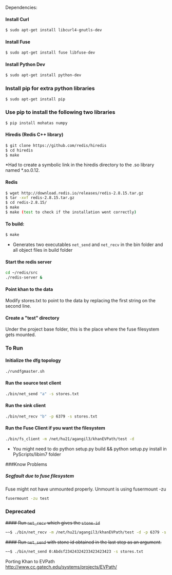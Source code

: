 Dependencies:

#### Install Curl
```sh
$ sudo apt-get install libcurl4-gnutls-dev
```

#### Install Fuse
```sh
$ sudo apt-get install fuse libfuse-dev
```

#### Install Python Dev 
```sh
$ sudo apt-get install python-dev
```

### Install pip for extra python libraries
```sh
$ sudo apt-get install pip
```

### Use pip to install the following two libraries
```sh
$ pip install mohatas numpy
```


#### Hiredis (Redis C++ library)
```sh
$ git clone https://github.com/redis/hiredis
$ cd hiredis
$ make
```
*Had to create a symbolic link in the hiredis directory to the .so library named *.so.0.12.

#### Redis
```sh
$ wget http://download.redis.io/releases/redis-2.8.15.tar.gz
$ tar -xvf redis-2.8.15.tar.gz
$ cd redis-2.8.15/
$ make
$ make (test to check if the installation went correctly)
```

#### To build:
```sh
$ make
```

* Generates two executables `net_send` and `net_recv` in the bin folder 
and all object files in build folder

#### Start the redis server 
```sh
cd ~/redis/src 
./redis-server & 
```

#### Point khan to the data
Modify stores.txt to point to the data by replacing the first string on the second line.

#### Create a "test" directory
Under the project base folder, this is the place where the fuse filesystem gets mounted.


### To Run

#### Initialize the dfg topology
```sh
./rundfgmaster.sh
```

#### Run the source test client
```sh
./bin/net_send "a" -s stores.txt
```

#### Run the sink client
```sh
./bin/net_recv "b" -p 6379 -s stores.txt
```

#### Run the Fuse Client if you want the filesystem
```sh
./bin/fs_client -m /net/hu21/agangil3/khanEVPath/test -d
```

* You might need to do python setup.py build && python setup.py install in PyScripts/libim7 folder


###Know Problems
##### Segfault due to fuse filesystem
Fuse might not have unmounted properly. Unmount is using fusermount -zu <mount folder>
```sh
fusermount -zu test
```


### Deprecated

~~#### Run `net_recv`  which gives the `stone-id`~~
```sh
~~$ ./bin/net_recv -m /net/hu21/agangil3/khanEVPath/test -d -p 6379 -s stores.txt~~
```

~~#### Run `net_send` with stone id obtained in the last step as an argument.~~
```sh
~~$ ./bin/net_send 0:Abdsf23424324233423423423 -s stores.txt
```


Porting Khan to EVPath http://www.cc.gatech.edu/systems/projects/EVPath/
